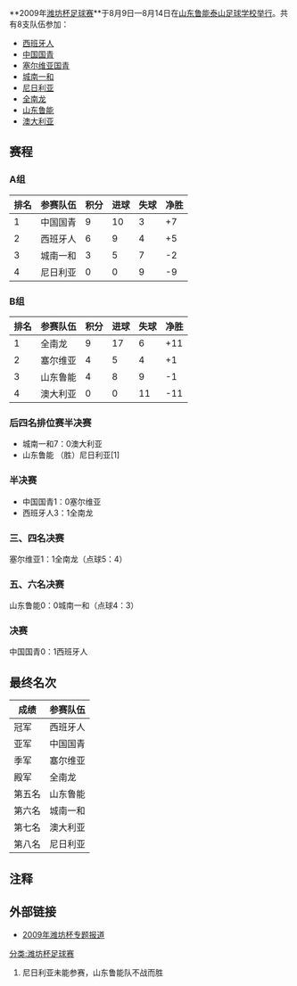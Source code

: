**2009年[潍坊杯足球赛](../Page/潍坊杯足球赛.md "wikilink")**于8月9日—8月14日在[山东鲁能泰山足球学校举行](../Page/山东鲁能泰山足球学校.md "wikilink")。共有8支队伍参加：

  - [西班牙人](../Page/皇家西班牙人体育俱乐部.md "wikilink")
  - [中国国青](../Page/中国国家青年足球队.md "wikilink")
  - [塞尔维亚国青](../Page/塞尔维亚国家青年足球队.md "wikilink")
  - [城南一和](../Page/城南一和.md "wikilink")
  - [尼日利亚](../Page/达卡马足球学校.md "wikilink")
  - [全南龙](../Page/全南龙.md "wikilink")
  - [山东鲁能](../Page/山东鲁能.md "wikilink")
  - [澳大利亚](../Page/格兰德斯威尔足球俱乐部.md "wikilink")

## 赛程

### A组

| 排名 | 参赛队伍 | 积分 | 进球 | 失球 | 净胜  |
| -- | ---- | -- | -- | -- | --- |
| 1  | 中国国青 | 9  | 10 | 3  | \+7 |
| 2  | 西班牙人 | 6  | 9  | 4  | \+5 |
| 3  | 城南一和 | 3  | 5  | 7  | \-2 |
| 4  | 尼日利亚 | 0  | 0  | 9  | \-9 |

### B组

| 排名 | 参赛队伍 | 积分 | 进球 | 失球 | 净胜   |
| -- | ---- | -- | -- | -- | ---- |
| 1  | 全南龙  | 9  | 17 | 6  | \+11 |
| 2  | 塞尔维亚 | 4  | 5  | 4  | \+1  |
| 3  | 山东鲁能 | 4  | 8  | 9  | \-1  |
| 4  | 澳大利亚 | 0  | 0  | 11 | \-11 |

### 后四名排位赛半决赛

  - 城南一和7：0澳大利亚
  - 山东鲁能 （胜）尼日利亚\[1\]

### 半决赛

  - 中国国青1：0塞尔维亚
  - 西班牙人3：1全南龙

### 三、四名决赛

塞尔维亚1：1全南龙（点球5：4）

### 五、六名决赛

山东鲁能0：0城南一和（点球4：3）

### 决赛

中国国青0：1西班牙人

## 最终名次

| 成绩  | 参赛队伍 |
| --- | ---- |
| 冠军  | 西班牙人 |
| 亚军  | 中国国青 |
| 季军  | 塞尔维亚 |
| 殿军  | 全南龙  |
| 第五名 | 山东鲁能 |
| 第六名 | 城南一和 |
| 第七名 | 澳大利亚 |
| 第八名 | 尼日利亚 |

## 注释

<references/>

## 外部链接

  - [2009年潍坊杯专题报道](https://web.archive.org/web/20100723224642/http://www.lnts.com.cn/summer_2009/wfb.asp)

[分类:潍坊杯足球赛](../Page/分类:潍坊杯足球赛.md "wikilink")

1.  尼日利亚未能参赛，山东鲁能队不战而胜